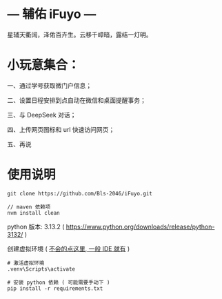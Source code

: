 # — 辅佑 iFuyo —
星辅天衢阔，泽佑百卉生。云移千嶂暗，露结一灯明。

# 小玩意集合：

一、通过学号获取微门户信息；

二、设置日程安排到点自动在微信和桌面提醒事务；

三、与 DeepSeek 对话；

四、上传网页图标和 url 快速访问网页；

五、再说

# 使用说明

```
git clone https://github.com/Bls-2046/iFuyo.git
```

```maven
// maven 依赖项
nvm install clean
```

python 版本: 3.13.2 ( https://www.python.org/downloads/release/python-3132/ )

创建虚拟环境 ( [不会的点这里, 一般 IDE 就有]([https://blog.csdn.net/qq_42951560/article/details/124224972](https://cn.bing.com/search?pglt=299&q=python+%E6%80%8E%E4%B9%88%E6%BF%80%E6%B4%BB%E8%99%9A%E6%8B%9F%E7%8E%AF%E5%A2%83&cvid=121bab3845704bc5b16791d2742f0103&gs_lcrp=EgRlZGdlKgYIABBFGDkyBggAEEUYOTIGCAEQABhAMgYIAhAAGEAyBggDEAAYQDIGCAQQABhAMgYIBRAAGEAyBggGEAAYQDIGCAcQABhAMgYICBAAGEDSAQg4NzQwajBqMagCCLACAQ&FORM=BESBTB&adppc=EDGEESS&PC=EDGEESS&ensearch=1)) )
```
# 激活虚拟环境
.venv\Scripts\activate
```

```
# 安装 python 依赖 ( 可能需要手动下 )
pip install -r requirements.txt
```
